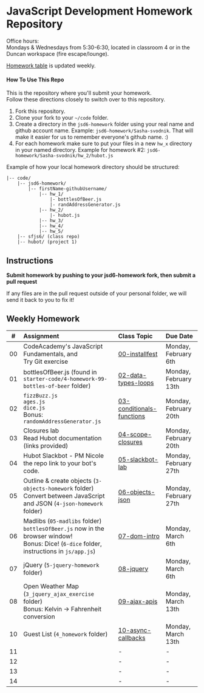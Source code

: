 JavaScript Development Homework Repository
=============================

Office hours:<br>
Mondays & Wednesdays from 5:30-6:30, located in classroom 4 or in the Duncan workspace (fire escape/lounge).

[Homework table](#weekly-homework) is updated weekly.


#### How To Use This Repo
This is the repository where you'll submit your homework.    
Follow these directions closely to switch over to this repository.

1. Fork this repository.
2. Clone your fork to your ```~/code``` folder.
3. Create a directory in the ```jsd6-homework``` folder using your real name and github account name. Example: ```jsd6-homework/Sasha-svodnik```. That will make it easier for us to remember everyone's github name. :)
4. For each homework make sure to put your files in a new `hw_x` directory in your named directory. Example for homework #2: `jsd6-homework/Sasha-svodnik/hw_2/hubot.js`

Example of how your local homework directory should be structured:


    |-- code/   
        |-- jsd6-homework/
            |-- firstName-githubUsername/
                |-- hw_1/
                    |- bottlesOfBeer.js
                    |- randAddressGenerator.js
                |-- hw_2/
                    |- hubot.js
                |-- hw_3/
                |-- hw_4/
                |-- hw_5/
        |-- sfjs6/ (class repo)
        |-- hubot/ (project 1)

Instructions
-------------
**Submit homework by pushing to your jsd6-homework fork, then submit a pull request**

If any files are in the pull request outside of your personal folder, we will send it back to you to fix it!

Weekly Homework
----------------


 \#  | Assignment | Class Topic | Due Date
:-: | :--------- | :---------- | :-------
00  | CodeAcademy's JavaScript Fundamentals, and <br>Try Git exercise | [00-installfest](https://github.com/svodnik/sfjs6/tree/master/00-installfest) | Monday, February 6th
01  | bottlesOfBeer.js (found in `starter-code/4-homework-99-bottles-of-beer` folder) | [02-data-types-loops](https://github.com/svodnik/sfjs6/tree/master/02-data-types-loops) | Monday, February 13th
02  | `fizzBuzz.js`<br>`ages.js`<br>`dice.js`<br>Bonus: `randomAddressGenerator.js` | [03-conditionals-functions](https://github.com/svodnik/sfjs6/tree/master/03-conditionals-functions) | Monday, February 20th
03  | Closures lab<br>Read Hubot documentation (links provided) | [04-scope-closures](https://github.com/svodnik/sfjs6/tree/master/04-scope-closures) | Monday, February 20th
04  | Hubot Slackbot - PM Nicole the repo link to your bot's code. | [05-slackbot-lab](https://github.com/svodnik/sfjs6/tree/master/05-slackbot-lab) | Monday, February 27th
05  | Outline & create objects (`3-objects-homework` folder)<br>Convert between JavaScript and JSON (`4-json-homework` folder) | [06-objects-json](https://github.com/svodnik/sfjs6/tree/master/06-objects-json) | Monday, February 27th
06  | Madlibs (`05-madlibs` folder)<br>`bottlesOfBeer.js` now in the browser window!<br>Bonus: Dice! (`6-dice` folder, instructions in `js/app.js`) | [07-dom-intro](https://github.com/svodnik/sfjs6/tree/master/07-dom-intro) | Monday, March 6th
07  | jQuery (`5-jquery-homework` folder) | [08-jquery](https://github.com/svodnik/sfjs6/tree/master/08-jquery-templating) | Monday, March 6th
08  |  Open Weather Map (`3_jquery_ajax_exercise` folder)<br>Bonus: Kelvin -> Fahrenheit conversion | [09-ajax-apis](https://github.com/svodnik/sfjs6/tree/master/09-ajax-apis) | Monday, March 13th
10  | Guest List (`4_homework` folder) | [10-async-callbacks](https://github.com/svodnik/sfjs6/tree/master/10-async-callbacks) | Monday, March 13th
11  |            | -           | -
12  |            | -           | -
13  |            | -           | -
14  |            | -           | -
